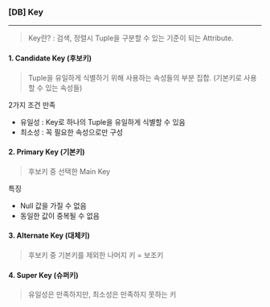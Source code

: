 ### [DB] Key

---

> Key란? : 검색, 정렬시 Tuple을 구분할 수 있는 기준이 되는 Attribute.



#### 1. Candidate Key (후보키)

> Tuple을 유일하게 식별하기 위해 사용하는 속성들의 부분 집합. (기본키로 사용할 수 있는 속성들)

2가지 조건 만족

* 유일성 : Key로 하나의 Tuple을 유일하게 식별할 수 있음
* 최소성 : 꼭 필요한 속성으로만 구성



#### 2. Primary Key (기본키)

> 후보키 중 선택한 Main Key

특징 

* Null 값을 가질 수 없음
* 동일한 값이 중복될 수 없음



#### 3. Alternate Key (대체키)

> 후보키 중 기본키를 제외한 나머지 키 = 보조키



#### 4. Super Key (슈퍼키)

> 유일성은 만족하지만, 최소성은 만족하지 못하는 키

